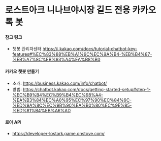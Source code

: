 # 로스트아크 니나브야시장 길드 전용 카카오톡 봇

#### 참고 링크

- 챗봇 관리자센터
  https://i.kakao.com/docs/tutorial-chatbot-key-features#%EC%83%88%EB%A1%9C%EC%9A%B4-%EB%B4%87-%EB%A7%8C%EB%93%A4%EA%B8%B0

#### 카카오 챗봇 만들기

- 소개: https://business.kakao.com/info/chatbot/
- 방법: https://chatbot.kakao.com/docs/getting-started-setup#step-1-%EC%B9%B4%EC%B9%B4%EC%98%A4-%EA%B3%84%EC%A0%95%EC%97%90%EC%84%9C-%ED%9A%8C%EC%9B%90%EA%B0%80%EC%9E%85-%ED%81%B4%EB%A6%AD

#### 로아 API

- https://developer-lostark.game.onstove.com/
